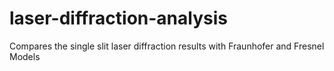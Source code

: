# laser-diffraction-analysis
Compares the single slit laser diffraction results with Fraunhofer and Fresnel Models
